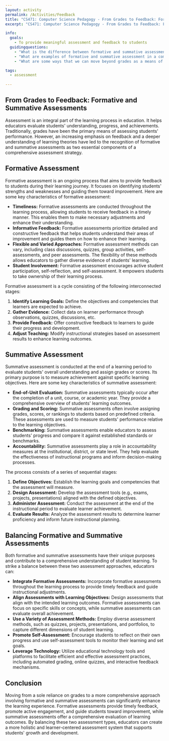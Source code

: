 ```yaml
---
layout: activity
permalink: /Activities/Feedback
title: "CS471: Computer Science Pedagogy - From Grades to Feedback: Formative and Summative Assessments"
excerpt: "CS471: Computer Science Pedagogy - From Grades to Feedback: Formative and Summative Assessments"

info:
  goals: 
    - To provide meaningful assessment and feedback to students
  guidingquestions:
    - "What is the difference between formative and summative assessment?"
    - "What are examples of formative and summative assessment in a computing context?"
    - "What are some ways that we can move beyond grades as a means of giving feedback?"

tags:
  - assessment
  
---
```


## From Grades to Feedback: Formative and Summative Assessments
Assessment is an integral part of the learning process in education. It helps educators evaluate students' understanding, progress, and achievements. Traditionally, grades have been the primary means of assessing students' performance. However, an increasing emphasis on feedback and a deeper understanding of learning theories have led to the recognition of formative and summative assessments as two essential components of a comprehensive assessment strategy.

## Formative Assessment
Formative assessment is an ongoing process that aims to provide feedback to students during their learning journey. It focuses on identifying students' strengths and weaknesses and guiding them toward improvement. Here are some key characteristics of formative assessment:

- **Timeliness:** Formative assessments are conducted throughout the learning process, allowing students to receive feedback in a timely manner. This enables them to make necessary adjustments and enhance their understanding.
- **Informative Feedback:** Formative assessments prioritize detailed and constructive feedback that helps students understand their areas of improvement and guides them on how to enhance their learning.
- **Flexible and Varied Approaches:** Formative assessment methods can vary, including class discussions, quizzes, group activities, self-assessments, and peer assessments. The flexibility of these methods allows educators to gather diverse evidence of students' learning.
- **Student Involvement:** Formative assessment encourages active student participation, self-reflection, and self-assessment. It empowers students to take ownership of their learning process.

Formative assessment is a cycle consisting of the following interconnected stages:

1. **Identify Learning Goals:** Define the objectives and competencies that learners are expected to achieve.
2. **Gather Evidence:** Collect data on learner performance through observations, quizzes, discussions, etc.
3. **Provide Feedback:** Offer constructive feedback to learners to guide their progress and development.
4. **Adjust Teaching:** Modify instructional strategies based on assessment results to enhance learning outcomes.

## Summative Assessment
Summative assessment is conducted at the end of a learning period to evaluate students' overall understanding and assign grades or scores. Its primary purpose is to measure achievement against specific learning objectives. Here are some key characteristics of summative assessment:

- **End-of-Unit Evaluation:** Summative assessments typically occur after the completion of a unit, course, or academic year. They provide a comprehensive overview of students' learning outcomes.
- **Grading and Scoring:** Summative assessments often involve assigning grades, scores, or rankings to students based on predefined criteria. These assessments are used to measure students' performance relative to the learning objectives.
- **Benchmarking:** Summative assessments enable educators to assess students' progress and compare it against established standards or benchmarks.
- **Accountability:** Summative assessments play a role in accountability measures at the institutional, district, or state level. They help evaluate the effectiveness of instructional programs and inform decision-making processes.

The process consists of a series of sequential stages:

1. **Define Objectives:** Establish the learning goals and competencies that the assessment will measure.
2. **Design Assessment:** Develop the assessment tools (e.g., exams, projects, presentations) aligned with the defined objectives.
3. **Administer Assessment:** Conduct the assessment at the end of the instructional period to evaluate learner achievement.
4. **Evaluate Results:** Analyze the assessment results to determine learner proficiency and inform future instructional planning.

## Balancing Formative and Summative Assessments
Both formative and summative assessments have their unique purposes and contribute to a comprehensive understanding of student learning. To strike a balance between these two assessment approaches, educators can:

- **Integrate Formative Assessments:** Incorporate formative assessments throughout the learning process to provide timely feedback and guide instructional adjustments.
- **Align Assessments with Learning Objectives:** Design assessments that align with the intended learning outcomes. Formative assessments can focus on specific skills or concepts, while summative assessments can evaluate overall achievement.
- **Use a Variety of Assessment Methods:** Employ diverse assessment methods, such as quizzes, projects, presentations, and portfolios, to capture different dimensions of student learning.
- **Promote Self-Assessment:** Encourage students to reflect on their own progress and use self-assessment tools to monitor their learning and set goals.
- **Leverage Technology:** Utilize educational technology tools and platforms to facilitate efficient and effective assessment practices, including automated grading, online quizzes, and interactive feedback mechanisms.

## Conclusion
Moving from a sole reliance on grades to a more comprehensive approach involving formative and summative assessments can significantly enhance the learning experience. Formative assessments provide timely feedback, promote active engagement, and guide students toward improvement, while summative assessments offer a comprehensive evaluation of learning outcomes. By balancing these two assessment types, educators can create a more holistic and learner-centered assessment system that supports students' growth and development.
